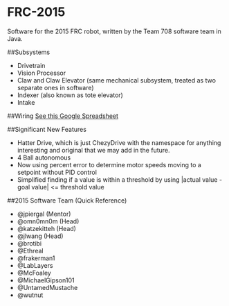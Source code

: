 # FRC-2015
Software for the 2015 FRC robot, written by the Team 708 software team in Java.

##Subsystems
- Drivetrain
- Vision Processor
- Claw and Claw Elevator (same mechanical subsystem, treated as two separate ones in software)
- Indexer (also known as tote elevator)
- Intake

##Wiring
[See this Google Spreadsheet](https://docs.google.com/spreadsheets/d/1NOy_13O9_D_tmYfdHeO2wjOzWzNkkdXDBmnokGaqViw/edit?usp=sharing)

##Significant New Features
- Hatter Drive, which is just ChezyDrive with the namespace for anything interesting and original that we may add in the future.
- 4 Ball autonomous
- Now using percent error to determine motor speeds moving to a setpoint without PID control
- Simplified finding if a value is within a threshold by using |actual value - goal value| <= threshold value

##2015 Software Team (Quick Reference)
- @jpiergal (Mentor)
- @omn0mn0m (Head)
- @katzekitteh (Head)
- @jlwang (Head)
- @brotibi
- @Ethreal
- @frakerman1
- @LabLayers
- @McFoaley
- @MichaelGipson101
- @UntamedMustache
- @wutnut
